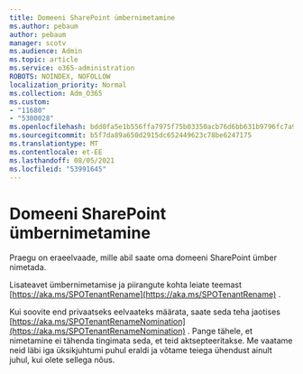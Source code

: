 ```yaml
---
title: Domeeni SharePoint ümbernimetamine
ms.author: pebaum
author: pebaum
manager: scotv
ms.audience: Admin
ms.topic: article
ms.service: o365-administration
ROBOTS: NOINDEX, NOFOLLOW
localization_priority: Normal
ms.collection: Adm_O365
ms.custom:
- "11680"
- "5300028"
ms.openlocfilehash: bdd0fa5e1b556ffa7975f75b03350acb76d6bb631b9796fc7a92a12ff50c92a6
ms.sourcegitcommit: b5f7da89a650d2915dc652449623c78be6247175
ms.translationtype: MT
ms.contentlocale: et-EE
ms.lasthandoff: 08/05/2021
ms.locfileid: "53991645"
---
```

# <a name="rename-your-sharepoint-domain"></a>Domeeni SharePoint ümbernimetamine

Praegu on eraeelvaade, mille abil saate oma domeeni SharePoint ümber nimetada.

Lisateavet ümbernimetamise ja piirangute kohta leiate teemast [https://aka.ms/SPOTenantRename](https://aka.ms/SPOTenantRename) .

Kui soovite end privaatseks eelvaateks määrata, saate seda teha jaotises [https://aka.ms/SPOTenantRenameNomination](https://aka.ms/SPOTenantRenameNomination) . Pange tähele, et nimetamine ei tähenda tingimata seda, et teid aktsepteeritakse. Me vaatame neid läbi iga üksikjuhtumi puhul eraldi ja võtame teiega ühendust ainult juhul, kui olete sellega nõus.
